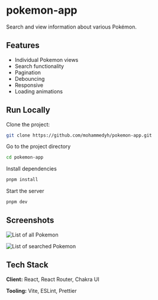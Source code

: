 # pokemon-app

Search and view information about various Pokémon.

## Features

- Individual Pokemon views
- Search functionality
- Pagination
- Debouncing
- Responsive
- Loading animations

## Run Locally

Clone the project:

```bash
git clone https://github.com/mohammedyh/pokemon-app.git
```

Go to the project directory

```bash
cd pokemon-app
```

Install dependencies

```bash
pnpm install
```

Start the server

```bash
pnpm dev
```

## Screenshots

![List of all Pokemon](https://raw.githubusercontent.com/mohammedyh/pokemon-app/master/public/screenshot.png)

![List of searched Pokemon](https://github.com/mohammedyh/pokemon-app/blob/master/public/screenshot-2.png?raw=true)

## Tech Stack

**Client:** React, React Router, Chakra UI

**Tooling:** Vite, ESLint, Prettier
